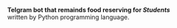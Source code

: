 <strong>Telgram bot that remainds food reserving for <i>Students</i></strong>
</br>
written by Python programming language.
